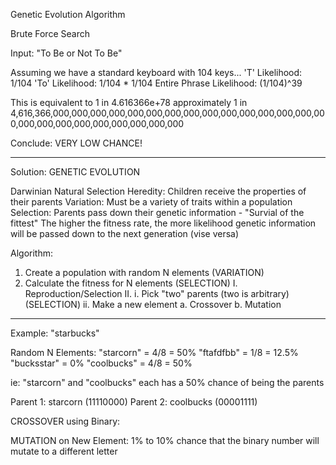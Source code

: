 Genetic Evolution Algorithm

Brute Force Search

Input: "To Be or Not To Be"

Assuming we have a standard keyboard with 104 keys...
'T' Likelihood: 1/104 
'To' Likelihood: 1/104 * 1/104
Entire Phrase Likelihood: (1/104)^39

This is equivalent to 1 in 4.616366e+78
approximately 1 in 4,616,366,000,000,000,000,000,000,000,000,000,000,000,000,000,000,000,000,000,000,000,000,000,000,000,000

Conclude: VERY LOW CHANCE!

---------------------------------------------------------------------------------------------

Solution: GENETIC EVOLUTION

Darwinian Natural Selection
Heredity: Children receive the properties of their parents
Variation: Must be a variety of traits within a population
Selection: Parents pass down their genetic information - "Survial of the fittest"
The higher the fitness rate, the more likelihood genetic information will be passed down to the next generation (vise versa)

Algorithm:
1. Create a population with random N elements (VARIATION)
2. Calculate the fitness for N elements (SELECTION)
    I. Reproduction/Selection
    II.
        i. Pick "two" parents (two is arbitrary) (SELECTION)
        ii. Make a new element 
            a. Crossover
            b. Mutation

---------------------------------------------------------------------------------------------

Example:
"starbucks"

Random N Elements:
"starcorn" = 4/8 = 50%
"ftafdfbb" = 1/8 = 12.5%
"bucksstar" = 0%
"coolbucks" = 4/8 = 50%

ie: "starcorn" and "coolbucks" each has a 50% chance of being the parents

Parent 1: starcorn (11110000)
Parent 2: coolbucks (00001111)

CROSSOVER using Binary:

MUTATION on New Element: 1% to 10% chance that the binary number will mutate to a different letter



